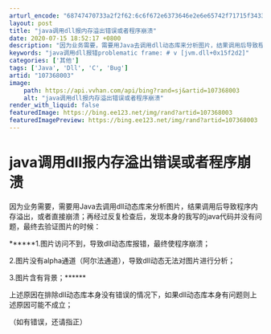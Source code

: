 ```yaml
---
arturl_encode: "68747470733a2f2f62:6c6f672e6373646e2e6e65742f71715f34333337363334372f:61727469636c652f64657461696c732f313037333638303033"
layout: post
title: "java调用dll报内存溢出错误或者程序崩溃"
date: 2020-07-15 18:52:17 +0800
description: "因为业务需要，需要用Java去调用dll动态库来分析图片，结果调用后导致程序内存溢出，或者直接崩溃；"
keywords: "java调用dll报错problematic frame: # v [jvm.dll+0x15f2d2]"
categories: ['其他']
tags: ['Java', 'Dll', 'C', 'Bug']
artid: "107368003"
image:
    path: https://api.vvhan.com/api/bing?rand=sj&artid=107368003
    alt: "java调用dll报内存溢出错误或者程序崩溃"
render_with_liquid: false
featuredImage: https://bing.ee123.net/img/rand?artid=107368003
featuredImagePreview: https://bing.ee123.net/img/rand?artid=107368003
---
```


# java调用dll报内存溢出错误或者程序崩溃

因为业务需要，需要用Java去调用dll动态库来分析图片，结果调用后导致程序内存溢出，或者直接崩溃；再经过反复检查后，发现本身的我写的java代码并没有问题，最终去验证图片的时候：

******1.图片访问不到，导致dll动态库报错，最终使程序崩溃；
  
2.图片没有alpha通道（阿尔法通道），导致dll动态无法对图片进行分析；
  
3.图片含有背景；******

上述原因在排除dll动态库本身没有错误的情况下，如果dll动态库本身有问题则上述原因可能不成立；
  
（如有错误，还请指正）